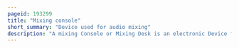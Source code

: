 ```yaml
---
pageid: 193299
title: "Mixing console"
short_summary: "Device used for audio mixing"
description: "A mixing Console or Mixing Desk is an electronic Device for mixing audio Signals used in sound Recording and Reproduction and sound Reinforcement Systems. Inputs to the console Include Microphones, Signals from electric or electronic Instruments, or recorded Sounds. Mixers can control digital or Analog Signals. The modified Signals are summed to produce the combined Output Signals which can be amplified by a Sound Reinforcement System or recorded."
---
```

